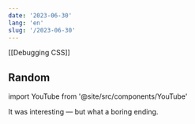 ```yaml
---
date: '2023-06-30'
lang: 'en'
slug: '/2023-06-30'
---
```


[[Debugging CSS]]

## Random

import YouTube from '@site/src/components/YouTube'

<YouTube id="tAqgvP07RnQ"/>

It was interesting — but what a boring ending.
